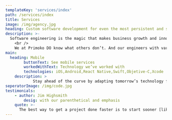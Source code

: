 ```yaml
---
templateKey: 'services/index'
path: /services/index
title: Services
image: /img/agency.jpg
heading: Custom software development for even the most persistent and seemingly impossible difficulties.
description: >-
  Software engineering is the magic that makes business growth and innovation possible. But it can also be a roadblock, especially if your team isn’t familiar with the technologies you need to move your project from idea to reality, and more so if your team members don’t know what they don’t know.
	<br />
	We at Primoko DO know what others don’t. And our engineers with various specialties are standing by to act as
main:
  heading: Mobile
		buttonText: See mobile services
		workedWithText: Technology we’ve worked with
		technologies: iOS,Android,React Native,Swift,Objetive-C,Xcode
  	description: >
			Stay ahead of the curve by adapting tomorrow’s technology for your mobile application. Experience includes work in the banking and luxury ecommerce domains.
seperatorImage: /img/code.jpg
testimonials:
	- author: Jim Highsmith
		desig: with our parenthetical and emphasis
    quote: >-
      The best way to get a project done faster is to start sooner [like now].
---
```

